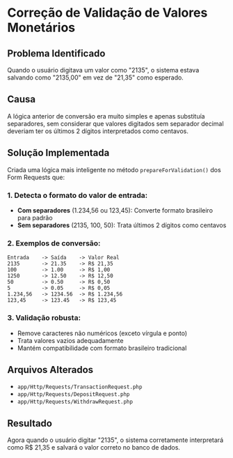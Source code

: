 # Correção de Validação de Valores Monetários

## Problema Identificado
Quando o usuário digitava um valor como "2135", o sistema estava salvando como "2135,00" em vez de "21,35" como esperado.

## Causa
A lógica anterior de conversão era muito simples e apenas substituía separadores, sem considerar que valores digitados sem separador decimal deveriam ter os últimos 2 dígitos interpretados como centavos.

## Solução Implementada
Criada uma lógica mais inteligente no método `prepareForValidation()` dos Form Requests que:

### 1. Detecta o formato do valor de entrada:
- **Com separadores** (1.234,56 ou 123,45): Converte formato brasileiro para padrão
- **Sem separadores** (2135, 100, 50): Trata últimos 2 dígitos como centavos

### 2. Exemplos de conversão:
```
Entrada    -> Saída    -> Valor Real
2135       -> 21.35    -> R$ 21,35
100        -> 1.00     -> R$ 1,00
1250       -> 12.50    -> R$ 12,50
50         -> 0.50     -> R$ 0,50
5          -> 0.05     -> R$ 0,05
1.234,56   -> 1234.56  -> R$ 1.234,56
123,45     -> 123.45   -> R$ 123,45
```

### 3. Validação robusta:
- Remove caracteres não numéricos (exceto vírgula e ponto)
- Trata valores vazios adequadamente
- Mantém compatibilidade com formato brasileiro tradicional

## Arquivos Alterados
- `app/Http/Requests/TransactionRequest.php`
- `app/Http/Requests/DepositRequest.php`
- `app/Http/Requests/WithdrawRequest.php`

## Resultado
Agora quando o usuário digitar "2135", o sistema corretamente interpretará como R$ 21,35 e salvará o valor correto no banco de dados.